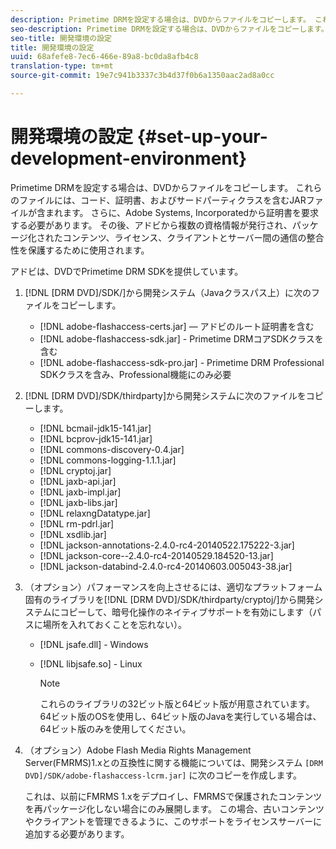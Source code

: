 ```yaml
---
description: Primetime DRMを設定する場合は、DVDからファイルをコピーします。 これらのファイルには、コード、証明書、およびサードパーティクラスを含むJARファイルが含まれます。 さらに、Adobe Systems, Incorporatedから証明書を要求する必要があります。 その後、アドビから複数の資格情報が発行され、パッケージ化されたコンテンツ、ライセンス、クライアントとサーバー間の通信の整合性を保護するために使用されます。
seo-description: Primetime DRMを設定する場合は、DVDからファイルをコピーします。 これらのファイルには、コード、証明書、およびサードパーティクラスを含むJARファイルが含まれます。 さらに、Adobe Systems, Incorporatedから証明書を要求する必要があります。 その後、アドビから複数の資格情報が発行され、パッケージ化されたコンテンツ、ライセンス、クライアントとサーバー間の通信の整合性を保護するために使用されます。
seo-title: 開発環境の設定
title: 開発環境の設定
uuid: 68afefe8-7ec6-466e-89a8-bc0da8afb4c8
translation-type: tm+mt
source-git-commit: 19e7c941b3337c3b4d37f0b6a1350aac2ad8a0cc

---
```



# 開発環境の設定 {#set-up-your-development-environment}

Primetime DRMを設定する場合は、DVDからファイルをコピーします。 これらのファイルには、コード、証明書、およびサードパーティクラスを含むJARファイルが含まれます。 さらに、Adobe Systems, Incorporatedから証明書を要求する必要があります。 その後、アドビから複数の資格情報が発行され、パッケージ化されたコンテンツ、ライセンス、クライアントとサーバー間の通信の整合性を保護するために使用されます。

アドビは、DVDでPrimetime DRM SDKを提供しています。

1. [!DNL [DRM DVD]/SDK/]から開発システム（Javaクラスパス上）に次のファイルをコピーします。

   * [!DNL adobe-flashaccess-certs.jar]  — アドビのルート証明書を含む
   * [!DNL adobe-flashaccess-sdk.jar] - Primetime DRMコアSDKクラスを含む
   * [!DNL adobe-flashaccess-sdk-pro.jar] - Primetime DRM Professional SDKクラスを含み、Professional機能にのみ必要

1. [!DNL [DRM DVD]/SDK/thirdparty]から開発システムに次のファイルをコピーします。

   * [!DNL bcmail-jdk15-141.jar]
   * [!DNL bcprov-jdk15-141.jar]
   * [!DNL commons-discovery-0.4.jar]
   * [!DNL commons-logging-1.1.1.jar]
   * [!DNL cryptoj.jar]
   * [!DNL jaxb-api.jar]
   * [!DNL jaxb-impl.jar]
   * [!DNL jaxb-libs.jar]
   * [!DNL relaxngDatatype.jar]
   * [!DNL rm-pdrl.jar]
   * [!DNL xsdlib.jar]
   * [!DNL jackson-annotations-2.4.0-rc4-20140522.175222-3.jar]
   * [!DNL jackson-core--2.4.0-rc4-20140529.184520-13.jar]
   * [!DNL jackson-databind-2.4.0-rc4-20140603.005043-38.jar]

1. （オプション）パフォーマンスを向上させるには、適切なプラットフォーム固有のライブラリを[!DNL [DRM DVD]/SDK/thirdparty/cryptoj/]から開発システムにコピーして、暗号化操作のネイティブサポートを有効にします（パスに場所を入れておくことを忘れない）。

   * [!DNL jsafe.dll] - Windows
   * [!DNL libjsafe.so] - Linux

      >[!NOTE]
      >
      >これらのライブラリの32ビット版と64ビット版が用意されています。 64ビット版のOSを使用し、64ビット版のJavaを実行している場合は、64ビット版のみを使用してください。

1. （オプション）Adobe Flash Media Rights Management Server(FMRMS)1.xとの互換性に関する機能については、開発システム `[DRM DVD]/SDK/adobe-flashaccess-lcrm.jar]` に次のコピーを作成します。

   これは、以前にFMRMS 1.xをデプロイし、FMRMSで保護されたコンテンツを再パッケージ化しない場合にのみ展開します。 この場合、古いコンテンツやクライアントを管理できるように、このサポートをライセンスサーバーに追加する必要があります。
